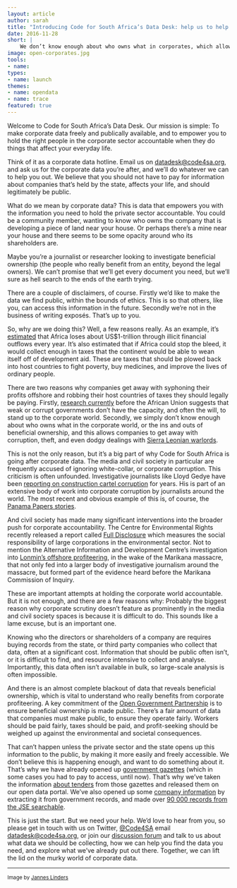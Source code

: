 ```yaml
---
layout: article
author: sarah
title: "Introducing Code for South Africa’s Data Desk: help us to help you make corporate data open"
date: 2016-11-28
short: |
    We don’t know enough about who owns what in corporates, which allows corruption, theft and dodgy dealings to happen. That’s why we’re going after the data. 
image: open-corporates.jpg
tools:
- name: 
types:
- name: launch
themes:
- name: opendata
- name: trace
featured: true
---
```


Welcome to Code for South Africa’s Data Desk. Our mission is simple: To make corporate data freely and publically available, and to empower you to hold the right people in the corporate sector accountable when they do things that affect your everyday life. 


Think of it as a corporate data hotline. Email us on <a href="mailto:datadesk@code4sa.org">datadesk@code4sa.org</a>, and ask us for the corporate data you’re after, and we’ll do whatever we can to help you out. We believe that you should not have to pay for information about companies that’s held by the state, affects your life, and should legitimately be public. 


What do we mean by corporate data? This is data that empowers you with the information you need to hold the private sector accountable. You could be a community member, wanting to know who owns the company that is developing a piece of land near your house. Or perhaps there’s a mine near your house and there seems to be some opacity around who its shareholders are. 


Maybe you’re a journalist or researcher looking to investigate beneficial ownership (the people who really benefit from an entity, beyond the legal owners). We can’t promise that we’ll get every document you need, but we’ll sure as hell search to the ends of the earth trying.

There are a couple of disclaimers, of course. Firstly we’d like to make the data we find public, within the bounds of ethics. This is so that others, like you, can access this information in the future. Secondly we’re not in the business of writing exposés. That’s up to you.


So, why are we doing this? Well, a few reasons really.
As an example, it’s <a href="http://www.rdm.co.za/business/2016/03/09/us1-trillion-flows-out-of-africa">estimated</a> that Africa loses about US$1-trillion through illicit financial outflows every year. It’s also estimated that if Africa could stop the bleed, it would collect enough in taxes that the continent would be able to wean itself off of development aid. These are taxes that should be plowed back into host countries to fight poverty, buy medicines, and improve the lives of ordinary people.


There are two reasons why companies get away with syphoning their profits offshore and robbing their host countries of taxes they should legally be paying. Firstly, <a href="http://www.uneca.org/sites/default/files/PublicationFiles/iff_main_report_26feb_en.pdf">research currently</a> before the African Union suggests that weak or corrupt governments don’t have the capacity, and often the will, to stand up to the corporate world.
Secondly, we simply don’t know enough about who owns what in the corporate world, or the ins and outs of beneficial ownership, and this allows companies to get away with corruption, theft, and even dodgy dealings with <a href="https://panamapapers.investigativecenters.org/sierra-leone-2/">Sierra Leonian warlords</a>.


This is not the only reason, but it’s a big part of why Code for South Africa is going after corporate data.
The media and civil society in particular are frequently accused of ignoring white-collar, or corporate corruption. This criticism is often unfounded. Investigative journalists like Lloyd Gedye have been <a href="http://mg.co.za/article/2009-04-25-cartel-construction">reporting on construction cartel corruption</a> for years. His is part of an extensive body of work into corporate corruption by journalists around the world. The most recent and obvious example of this is, of course, the <a href="https://panamapapers.investigativecenters.org/">Panama Papers stories</a>.


And civil society has made many significant interventions into the broader push for corporate accountability. The Centre for Environmental Rights recently released a report called <a href="http://cer.org.za/full-disclosure">Full Disclosure</a> which measures the social responsibility of large corporations in the environmental sector.
Not to mention the Alternative Information and Development Centre’s investigation into <a href="http://aidc.org.za/lonmin-the-marikana-massacre-and-the-bermuda-connection-seminar-and-press-conference/">Lonmin’s offshore profiteering</a>, in the wake of the Marikana massacre, that not only fed into a larger body of investigative journalism around the massacre, but formed part of the evidence heard before the Marikana Commission of Inquiry.


These are important attempts at holding the corporate world accountable. But it is not enough, and there are a few reasons why:
Probably the biggest reason why corporate scrutiny doesn’t feature as prominently in the media and civil society spaces is because it is difficult to do. This sounds like a lame excuse, but is an important one.


Knowing who the directors or shareholders of a company are requires buying records from the state, or third party companies who collect that data, often at a significant cost. Information that should be public often isn’t, or it is difficult to find, and resource intensive to collect and analyse. Importantly, this data often isn’t available in bulk, so large-scale analysis is often impossible.


And there is an almost complete blackout of data that reveals beneficial ownership, which is vital to understand who really benefits from corporate profiteering. A key commitment of the <a href="http://www.opengovpartnership.org/blog/madaleine-weber/2016/05/05/press-release-south-africa-makes-major-commitment-towards-financial">Open Government Partnership</a> is to ensure beneficial ownership is made public. 
There’s a fair amount of data that companies must make public, to ensure they operate fairly. Workers should be paid fairly, taxes should be paid, and profit-seeking should be weighed up against the environmental and societal consequences.


That can’t happen unless the private sector and the state opens up this information to the public, by making it more easily and freely accessible. We don’t believe this is happening enough, and want to do something about it.
That’s why we have already opened up <a href="http://opengazettes.org.za/">government gazettes</a> (which in some cases you had to pay to access, until now). That’s why we’ve taken the information <a href="https://data.code4sa.org/Government/Tender-Awards-2015-2016/kvv2-xrvr">about tenders</a> from those gazettes and released them on our open data portal.
We’ve also opened up some <a href="https://data.code4sa.org/Business/SA-CIPC-Company-Registration-Number-and-Names-extr/4k98-td3w">company information</a> by extracting it from government records, and made over <a href="https://dc.sourceafrica.net/documents/48770-conduit-capital-limited-condensed-consolidated.html">90 000 records from the JSE searchable</a>. 


This is just the start. But we need your help. 
We’d love to hear from you, so please get in touch with us on Twitter, <a href="https://twitter.com/@Code4SA">@Code4SA</a> email <a href="mailto:datadesk@code4sa.org">datadesk@code4sa.org</a>, or join our <a href="http://discuss.codebridge.org.za/t/cipc-data/72/3">discussion forum</a> and talk to us about what data we should be collecting, how we can help you find the data you need, and explore what we’ve already put out there.
Together, we can lift the lid on the murky world of corporate data.

<hr>

<small>Image by <a href="https://commons.wikimedia.org/wiki/File:Vergaderruimte_Boardroom.jpg">Jannes Linders</a></small>
